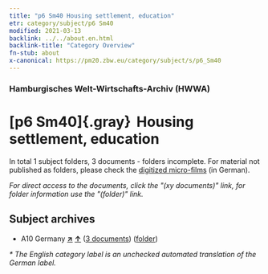 ```yaml
---
title: "p6 Sm40 Housing settlement, education"
etr: category/subject/p6 Sm40
modified: 2021-03-13
backlink: ../../about.en.html
backlink-title: "Category Overview"
fn-stub: about
x-canonical: https://pm20.zbw.eu/category/subject/s/p6_Sm40
---
```


### Hamburgisches Welt-Wirtschafts-Archiv (HWWA)
# [p6 Sm40]{.gray}&#8201; Housing settlement, education&#160; 





In total 1 subject folders, 3 documents - folders incomplete.
For material not published as folders, please check the [digitized micro-films](/film/h1_sh.de.html) (in German).

_For direct access to the documents, click the "(xy documents)" link, for folder information use the "(folder)" link._

## Subject archives


- A10 Germany [**&nearr;**](../../../geo/i/126128/about.en.html "Germany (all folders)") [**&uarr;**](../../../geo/about.en.html#A10 "Country category system") (<a href="https://pm20.zbw.eu/dfgview/sh/126128,207953" title="about: Germany : Housing settlement, education" target="_blank">3 documents</a>) ([folder](../../../../folder/sh/1261xx/126128/2079xx/207953/about.en.html))


_* The English category label is an unchecked automated translation of the German label._

